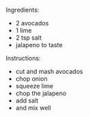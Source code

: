 Ingredients:
- 2 avocados
- 1 lime
- 2 tsp salt
- jalapeno to taste

Instructions:
- cut and mash avocados
- chop onion
- squeeze lime
- chop the jalapeno
- add salt
- and mix well
